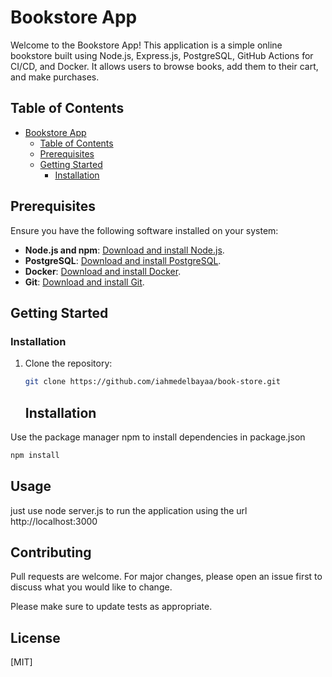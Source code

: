 # Bookstore App

Welcome to the Bookstore App! This application is a simple online bookstore built using Node.js, Express.js, PostgreSQL, GitHub Actions for CI/CD, and Docker. It allows users to browse books, add them to their cart, and make purchases.

## Table of Contents

- [Bookstore App](#bookstore-app)
  - [Table of Contents](#table-of-contents)
  - [Prerequisites](#prerequisites)
  - [Getting Started](#getting-started)
    - [Installation](#installation)

## Prerequisites

Ensure you have the following software installed on your system:

- **Node.js and npm**: [Download and install Node.js](https://nodejs.org/).
- **PostgreSQL**: [Download and install PostgreSQL](https://www.postgresql.org/).
- **Docker**: [Download and install Docker](https://www.docker.com/).
- **Git**: [Download and install Git](https://git-scm.com/).

## Getting Started

### Installation

1. Clone the repository:

   ```bash
   git clone https://github.com/iahmedelbayaa/book-store.git
   ```

   ## Installation

Use the package manager npm to install dependencies in package.json 
```bash
npm install
```

## Usage

just use node server.js to run the application using the url http://localhost:3000

## Contributing
Pull requests are welcome. For major changes, please open an issue first to discuss what you would like to change.

Please make sure to update tests as appropriate.

## License
[MIT]
